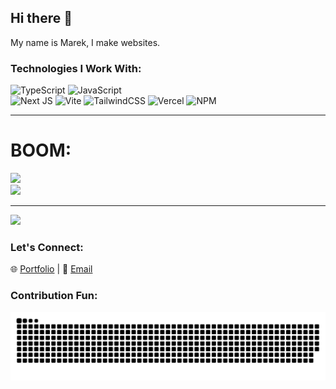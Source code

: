 ## Hi there 👋
My name is Marek, I make websites.

### Technologies I Work With:
![TypeScript](https://img.shields.io/badge/typescript-%23007ACC.svg?style=for-the-badge&logo=typescript&logoColor=white) 
![JavaScript](https://img.shields.io/badge/javascript-%23323330.svg?style=for-the-badge&logo=javascript&logoColor=%23F7DF1E)  
![Next JS](https://img.shields.io/badge/Next-black?style=for-the-badge&logo=next.js&logoColor=white) 
![Vite](https://img.shields.io/badge/vite-%23646CFF.svg?style=for-the-badge&logo=vite&logoColor=white) 
![TailwindCSS](https://img.shields.io/badge/tailwindcss-%2338B2AC.svg?style=for-the-badge&logo=tailwind-css&logoColor=white) 
![Vercel](https://img.shields.io/badge/vercel-%23000000.svg?style=for-the-badge&logo=vercel&logoColor=white) 
![NPM](https://img.shields.io/badge/NPM-%23CB3837.svg?style=for-the-badge&logo=npm&logoColor=white)

---

# BOOM:
![](https://github-readme-streak-stats.herokuapp.com/?user=MarekKrumal&theme=dark&hide_border=false)<br/>
![](https://github-readme-stats.vercel.app/api/top-langs/?username=MarekKrumal&theme=dark&hide_border=false&include_all_commits=false&count_private=false&layout=compact)

---
[![](https://visitcount.itsvg.in/api?id=MarekKrumal&icon=0&color=0)](https://visitcount.itsvg.in)

### Let's Connect:
🌐 [Portfolio]([https://yourportfolio.com](https://marek-krumal-port.vercel.app/en)) | 📧 [Email](mailto:youremail@example.com)

<!-- Proudly created with GPRM ( https://gprm.itsvg.in ) -->
### Contribution Fun:
<picture>
  <source media="(prefers-color-scheme: dark)" srcset="https://raw.githubusercontent.com/MarekKrumal/MarekKrumal/output/github-snake-dark.svg" />
  <source media="(prefers-color-scheme: light)" srcset="https://raw.githubusercontent.com/MarekKrumal/MarekKrumal/output/github-snake.svg" />
  <img alt="github-snake" src="https://raw.githubusercontent.com/MarekKrumal/MarekKrumal/output/github-snake.svg" />
</picture>
